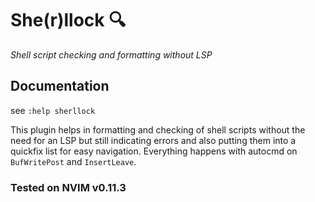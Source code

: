 # She(r)llock 🔍

*Shell script checking and formatting without LSP*

## Documentation

see `:help sherllock`

This plugin helps in formatting and checking of shell scripts without the need for an LSP but still indicating errors and also putting them into a quickfix list for easy navigation. Everything happens with autocmd on `BufWritePost` and `InsertLeave`.

### Tested on NVIM v0.11.3

